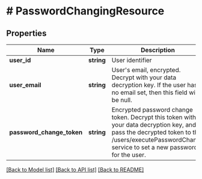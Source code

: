 # # PasswordChangingResource

## Properties

Name | Type | Description | Notes
------------ | ------------- | ------------- | -------------
**user_id** | **string** | User identifier |
**user_email** | **string** | User&#39;s email, encrypted. Decrypt with your data decryption key. If the user has no email set, then this field will be null. |
**password_change_token** | **string** | Encrypted password change token. Decrypt this token with your data decryption key, and pass the decrypted token to the /users/executePasswordChange service to set a new password for the user. |

[[Back to Model list]](../../README.md#models) [[Back to API list]](../../README.md#endpoints) [[Back to README]](../../README.md)
